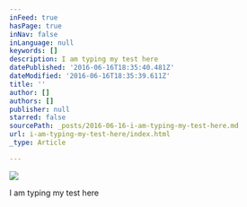 ```yaml
---
inFeed: true
hasPage: true
inNav: false
inLanguage: null
keywords: []
description: I am typing my test here
datePublished: '2016-06-16T18:35:40.481Z'
dateModified: '2016-06-16T18:35:39.611Z'
title: ''
author: []
authors: []
publisher: null
starred: false
sourcePath: _posts/2016-06-16-i-am-typing-my-test-here.md
url: i-am-typing-my-test-here/index.html
_type: Article

---
```

![](https://the-grid-user-content.s3-us-west-2.amazonaws.com/4c96a9dd-e825-4138-b9c6-3191cc45c2b7.jpg)

I am typing my test here